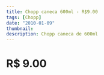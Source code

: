 ```yaml
---
title: Chopp caneca 600ml - R$9.00
tags: [Chopp]
date: "2010-01-09"
thumbnail: 
description: Chopp caneca de 600ml
---
```


# R$ 9.00